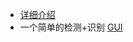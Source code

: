 - [详细介绍](https://Daibingh.github.io/2018/12/05/基于-PCA-人脸识别-MATLAB-实现/)
- 一个简单的检测+识别 [GUI](https://github.com/Daibingh/FRBP)

